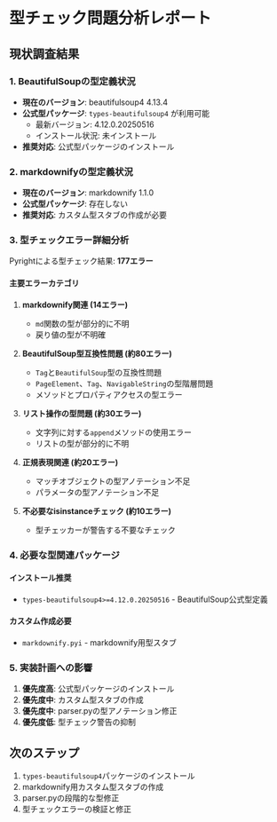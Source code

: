 # 型チェック問題分析レポート

## 現状調査結果

### 1. BeautifulSoupの型定義状況

- **現在のバージョン**: beautifulsoup4 4.13.4
- **公式型パッケージ**: `types-beautifulsoup4` が利用可能
  - 最新バージョン: 4.12.0.20250516
  - インストール状況: 未インストール
- **推奨対応**: 公式型パッケージのインストール

### 2. markdownifyの型定義状況

- **現在のバージョン**: markdownify 1.1.0
- **公式型パッケージ**: 存在しない
- **推奨対応**: カスタム型スタブの作成が必要

### 3. 型チェックエラー詳細分析

Pyrightによる型チェック結果: **177エラー**

#### 主要エラーカテゴリ

1. **markdownify関連 (14エラー)**
   - `md`関数の型が部分的に不明
   - 戻り値の型が不明確

2. **BeautifulSoup型互換性問題 (約80エラー)**
   - `Tag`と`BeautifulSoup`型の互換性問題
   - `PageElement`、`Tag`、`NavigableString`の型階層問題
   - メソッドとプロパティアクセスの型エラー

3. **リスト操作の型問題 (約30エラー)**
   - 文字列に対する`append`メソッドの使用エラー
   - リストの型が部分的に不明

4. **正規表現関連 (約20エラー)**
   - マッチオブジェクトの型アノテーション不足
   - パラメータの型アノテーション不足

5. **不必要なisinstanceチェック (約10エラー)**
   - 型チェッカーが警告する不要なチェック

### 4. 必要な型関連パッケージ

#### インストール推奨

- `types-beautifulsoup4>=4.12.0.20250516` - BeautifulSoup公式型定義

#### カスタム作成必要

- `markdownify.pyi` - markdownify用型スタブ

### 5. 実装計画への影響

1. **優先度高**: 公式型パッケージのインストール
2. **優先度中**: カスタム型スタブの作成
3. **優先度中**: parser.pyの型アノテーション修正
4. **優先度低**: 型チェック警告の抑制

## 次のステップ

1. `types-beautifulsoup4`パッケージのインストール
2. markdownify用カスタム型スタブの作成
3. parser.pyの段階的な型修正
4. 型チェックエラーの検証と修正
